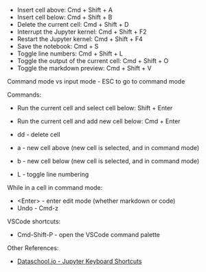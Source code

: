 - Insert cell above: Cmd + Shift + A
- Insert cell below: Cmd + Shift + B
- Delete the current cell: Cmd + Shift + D
- Interrupt the Jupyter kernel: Cmd + Shift + F2
- Restart the Jupyter kernel: Cmd + Shift + F4
- Save the notebook: Cmd + S
- Toggle line numbers: Cmd + Shift + L
- Toggle the output of the current cell: Cmd + Shift + O
- Toggle the markdown preview: Cmd + Shift + V

Command mode vs input mode - ESC to go to command mode

Commands:
- Run the current cell and select cell below: Shift + Enter
- Run the current cell and add new cell below: Cmd + Enter
- dd - delete cell
- a - new cell above (new cell is selected, and in command mode)
- b - new cell below (new cell is selected, and in command mode)

- L - toggle line numbering

While in a cell in command mode:
- \<Enter> - enter edit mode (whether markdown or code)
- Undo - Cmd-z

VSCode shortcuts:
- Cmd-Shift-P - open the VSCode command palette

Other References:
- [Dataschool.io - Jupyter Keyboard Shortcuts](https://www.dataschool.io/jupyter-notebook-keyboard-shortcuts/)
